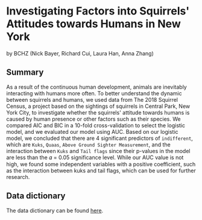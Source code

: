 # **Investigating Factors into Squirrels' Attitudes towards Humans in New York**

by BCHZ (Nick Bayer, Richard Cui, Laura Han, Anna Zhang)

## Summary

As a result of the continuous human development, animals are inevitably interacting with humans more often. To better understand the dynamic between squirrels and humans, we used data from The 2018 Squirrel Census, a project based on the sightings of squirrels in Central Park, New York City, to investigate whether the squirrels' attitude towards humans is caused by human presence or other factors such as their species. We compared AIC and BIC in a 10-fold cross-validation to select the logistic model, and we evaluated our model using AUC. Based on our logistic model, we concluded that there are 4 significant predictors of `indifferent`, which are `Kuks`, `Quaas`, `Above Ground Sighter Measurement`, and the interaction between `Kuks` and `Tail flags` since their p-values in the model are less than the 𝛼 = 0.05 significance level. While our AUC value is not high, we found some independent variables with a positive coefficient, such as the interaction between kuks and tail flags, which can be used for further research.

## Data dictionary

The data dictionary can be found [here](https://github.com/sta210-fa23/project-Team-Two/blob/main/data/README.md).
